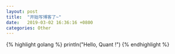```yaml
---
layout: post
title:  "开始写博客了~"
date:   2019-03-02 16:36:16 +0800
categories: Other
---
```


{% highlight golang %}
println("Hello, Quant !")
{% endhighlight %}

